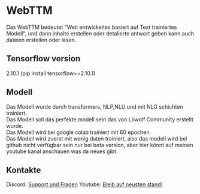 # WebTTM
Das WebTTM bedeutet "Weit entwickeltes basiert auf Text trainiertes Modell", und dann inhalte erstellen oder detalierte antwort geben kann auch dateien erstellen oder lesen. 
<h2>Tensorflow version</h2>
2.10.1 (pip install tensorflow==2.10.1)
<h2>Modell</h2>
Das Modell wurde durch transformers, NLP,NLU und mit NLG schichten trainiert.
<br>
Das Modell soll das perfekte modell sein das von Löwolf Community erstellt wurde.
<br>
Das Modell wird bei google colab trainiert mit 60 epochen.
<br>
Das Modell wird zuerst mit wenig daten trainiert, also das modell wird bei github nicht verfügbar sein nur bei beta version, aber hier könnt auf meinen youtube kanal anschauen was da neues gibt.
<br>
<h2>Kontakte</h2>
Discord: <a href="https://discord.gg/hUjnNyJ8fe">Support und Fragen</a>
Youtube: <a href="https://www.youtube.com/channel/UCV4zAJrczM3L4Cs4YCDuWTA">Bleib auf neusten stand!</a>

